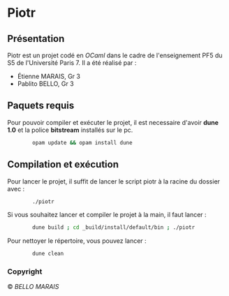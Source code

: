 # Piotr

## Présentation

Piotr est un projet codé en *OCaml* dans le cadre de l'enseignement PF5 du S5 de l'Université Paris 7.
Il a été réalisé par :
 * Étienne MARAIS, Gr 3
 * Pablito BELLO, Gr 3

## Paquets requis

Pour pouvoir compiler et exécuter le projet, il est necessaire d'avoir **dune 1.0** et la police **bitstream** installés sur le pc.

```sh
        opam update && opam install dune
```

## Compilation et exécution

Pour lancer le projet, il suffit de lancer le script piotr à la racine du dossier avec :
```sh
        ./piotr
```

Si vous souhaitez lancer et compiler le projet à la main, il faut lancer : 
```sh
        dune build ; cd _build/install/default/bin ; ./piotr
```

Pour nettoyer le répertoire, vous pouvez lancer : 
```sh
        dune clean
```


### Copyright
 © *BELLO MARAIS*

